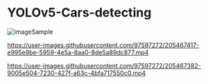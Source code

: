 # YOLOv5-Cars-detecting


![imageSample](https://user-images.githubusercontent.com/97597272/205467384-812e1049-ebaa-49dc-a070-5f77794a63f1.jpg)




https://user-images.githubusercontent.com/97597272/205467417-e995e9be-5959-4e5a-8aa0-8de5a89dc877.mp4






https://user-images.githubusercontent.com/97597272/205467382-9005e504-7230-427f-a63c-4bfa717550c0.mp4

